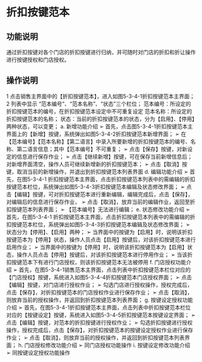 # 折扣按键范本

## 功能说明

通过折扣按键对各个门店的折扣按键进行归纳，并可随时对门店的折扣和折让操作进行按键授权和门店授权。

## 操作说明

1	点击销售主界面中的【折扣按键范本】，进入如图5-3-4-1折扣按键范本主界面；
2	列表中显示 “范本编号”、“范本名称”、“状态”三个栏位；
 	范本编号：所设定的折扣按键范本的编号，在折扣按键范本设定中不可重复设定
 	范本名称：所设定的折扣按键范本的名称；
 	状态：当前的折扣按键范本的状态，分为【启用】、【停用】两种状态，可以变更；
a.	新增功能介绍
➢	首先，点击图5-3-4-1折扣按键范本主界面上的【新增】按键，系统弹出如图5-3-4-2折扣按键范本新增界面；
➢	在【范本编号】【范本名称】【第二语言】中录入所要新增的折扣按键范本的编号、名称、第二语言信息；其中【范本编号】不可重复；
➢	点击【保存】按键，对新设定的信息进行保存作业；
➢	点击【继续新增】按键，可在保存当前新增信息后；对新增界面清空，操作人员可继续新增新的折扣按键范本；
➢	点击【取消】按键，取消当前的新增操作，并退出到折扣按键范本列表界面
d.	编辑功能介绍
➢	首先，在图5-3-4-1 折扣按键范本主界面，点击折扣按键范本列表中的需编辑的折扣按键范本栏位，系统弹出如图5-3-4-3折扣按键范本编辑及状态修改界面；
➢	点击【编辑】按键，可对折扣按键范本进行重新编辑，编辑完成后，点击【保存】，对编辑后的信息进行保存作业，
➢	点击【取消】，放弃当前的编辑作业，返回至折扣按键范本列表界面；
➢	【范本编号】无法进行编辑；
e.	状态修改功能介绍
➢	首先，在图5-3-4-1 折扣按键范本主界面，点击折扣按键范本列表中的需编辑的折扣按键范本栏位，系统弹出如图5-3-4-3折扣按键范本编辑及状态修改界面；
➢	状态分为【停用】、【启用】两种；
➢	当界面中的按键为【启用】时，说明该折扣按键范本为【停用】状态，操作人员点击【启用】按键后，对该折扣按键范本进行启用作业；
➢	当界面中的按键为【停用】时，说明该折扣按键范本为【启用】状态，操作人员点击【停用】按键后，对该折扣按键范本进行停用作业；
➢	当该折扣按键范本下有进行门店授权，则该折扣按键范本无法被停用
f.	门店授权功能介绍
➢	首先，在图5-3-4-1销售范本主界面，点击列表中折扣按键范本栏位对应的【门店授权】按键，系统进入如图5-3-4-4折扣按键范本门店授权界面；
➢	点击【编辑】按键，对门店进行授权作业；
➢	勾选门店进行授权操作，授权完成后，点击【保存】，对折扣按键范本的门店授权作业进行保存作业；
➢	点击【取消】，则放弃当前的授权操作，并返回到折扣按键范本列表界面；
g.	按键设定授权功能介绍
➢	首先，在图5-3-4-1折扣按键范本主界面，点击列表中折扣按键范本栏位对应的【按键设定】按键，系统进入如图5-3-4-5折扣按键范本按键设定界面；
➢	点击【编辑】按键，对范本的折扣按键进行授权作业；
➢	勾选折扣按键进行授权操作，授权完成后，点击【保存】，对折扣按键范本的按键设定授权作业进行保存作业；
➢	点击【取消】，则放弃当前的授权操作，并返回到折扣按键范本列表界面；
h.	门店授权修改功能介绍
➢	同门店授权功能操作
i.	按键设定修改功能介绍
➢	同按键设定授权功能操作
